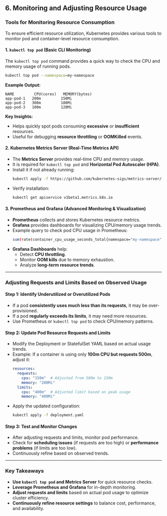 ## **6. Monitoring and Adjusting Resource Usage**  

### **Tools for Monitoring Resource Consumption**  
To ensure efficient resource utilization, Kubernetes provides various tools to monitor pod and container-level resource consumption.  

#### **1. `kubectl top pod` (Basic CLI Monitoring)**  
The `kubectl top pod` command provides a quick way to check the CPU and memory usage of running pods.  

```sh
kubectl top pod --namespace=my-namespace
```
**Example Output:**  
```
NAME         CPU(cores)   MEMORY(bytes)  
app-pod-1   200m         150Mi  
app-pod-2   300m         180Mi  
app-pod-3   100m         120Mi  
```
**Key Insights:**  
- Helps quickly spot pods consuming **excessive** or **insufficient** resources.  
- Useful for debugging **resource throttling** or **OOMKilled** events.  

#### **2. Kubernetes Metrics Server (Real-Time Metrics API)**  
- The **Metrics Server** provides real-time CPU and memory usage.  
- It is required for `kubectl top pod` and **Horizontal Pod Autoscaler (HPA)**.  
- Install it if not already running:  
  ```sh
  kubectl apply -f https://github.com/kubernetes-sigs/metrics-server/releases/latest/download/components.yaml
  ```
- Verify installation:  
  ```sh
  kubectl get apiservice v1beta1.metrics.k8s.io
  ```

#### **3. Prometheus and Grafana (Advanced Monitoring & Visualization)**  
- **Prometheus** collects and stores Kubernetes resource metrics.  
- **Grafana** provides dashboards for visualizing CPU/memory usage trends.  
- Example query to check pod CPU usage in Prometheus:  
  ```sh
  sum(rate(container_cpu_usage_seconds_total{namespace="my-namespace"}[5m])) by (pod)
  ```
- **Grafana Dashboards** help:  
  - Detect **CPU throttling**.  
  - Monitor **OOM kills** due to memory exhaustion.  
  - Analyze **long-term resource trends**.  

---

### **Adjusting Requests and Limits Based on Observed Usage**  

#### **Step 1: Identify Underutilized or Overutilized Pods**  
- If a pod **consistently uses much less than its requests**, it may be over-provisioned.  
- If a pod **regularly exceeds its limits**, it may need more resources.  
- Use Prometheus or `kubectl top pod` to check CPU/memory patterns.  

#### **Step 2: Update Pod Resource Requests and Limits**  
- Modify the Deployment or StatefulSet YAML based on actual usage trends.  
- Example: If a container is using only **100m CPU but requests 500m**, adjust it:  
  ```yaml
  resources:
    requests:
      cpu: "150m"  # Adjusted from 500m to 150m
      memory: "200Mi"
    limits:
      cpu: "400m"  # Adjusted limit based on peak usage
      memory: "400Mi"
  ```
- Apply the updated configuration:  
  ```sh
  kubectl apply -f deployment.yaml
  ```

#### **Step 3: Test and Monitor Changes**  
- After adjusting requests and limits, monitor pod performance.  
- Check for **scheduling issues** (if requests are too high) or **performance problems** (if limits are too low).  
- Continuously refine based on observed trends.  

---

### **Key Takeaways**  
- **Use `kubectl top pod` and Metrics Server** for quick resource checks.  
- **Leverage Prometheus and Grafana** for in-depth monitoring.  
- **Adjust requests and limits** based on actual pod usage to optimize cluster efficiency.  
- **Continuously refine resource settings** to balance cost, performance, and availability.